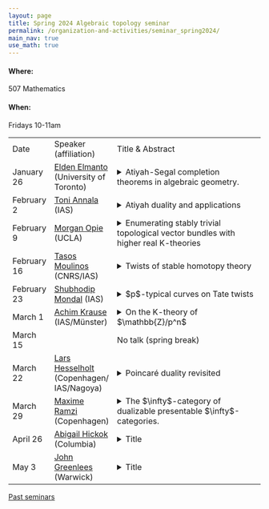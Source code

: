```yaml
---
layout: page
title: Spring 2024 Algebraic topology seminar
permalink: /organization-and-activities/seminar_spring2024/
main_nav: true
use_math: true
---
```

<h4>Where:</h4> 507 Mathematics
<h4>When:</h4> Fridays 10-11am

<table>
<tr><td>Date</td> 
	<td>Speaker (affiliation)</td>
	<td style="width:60%">Title & Abstract</td>
	</tr>
<tr><td>January 26</td>
	<td><a href="https://eldenelmanto.com/">Elden Elmanto</a> (University of Toronto) </td>
	<td><details> 
	<summary>Atiyah-Segal completion theorems in algebraic geometry. </summary>
	<p class="abstract"><i>Abstract:</i> I will speak on joint work in progress with Kubrak and Sosnilo on the K-theory of algebraic stacks. Inspired by a theorem of Atiyah-Segal in topology, we prove a similar result for quotient stacks in characteristic zero, generalizing results of Thomason, Krishna, Tabuada-van den berg and others. This leads to a definition of motivic cohomology of stacks in characteristic zero. </p>
	</details></td>
	</tr>
<tr><td>February 2</td>
	<td><a href="https://www.math.ias.edu/~tannala/">Toni Annala</a> (IAS)</td>
	<td><details> 
	<summary>Atiyah duality and applications</summary>
	<p class="abstract"><i>Abstract:</i> In topology, Atiyah duality provides a geometric model for the dual of the suspension spectrum of a smooth manifold. In this talk, we export this into algebraic geometry by proving an analogous claim in the non-$\mathbb{A}^1$-invariant stable motivic homotopy theory of Annala-Hoyois-Iwasa. Besides recovering many Poincaré duality type results, it has quite interesting consequences for the behavior of the $\mathbb{A}^1$-colocalization functor R. Namely, R is a way of turning a cohomology theory into an $\mathbb{A}^1$-invariant one without changing the on smooth projective varieties. Using this observation, we can prove the independence of logarithmic cohomology groups from the choice of good compactification, and that certain cohomology groups are birational invariants.</p>
	</details></td>
	</tr>
<tr><td>February 9</td>
	<td><a href="https://www.math.ucla.edu/~mopie/">Morgan Opie</a> (UCLA)</td>
	<td><details> 
	<summary>Enumerating stably trivial topological vector bundles with higher real K-theories</summary>
	<p class="abstract"><i>Abstract:</i> The zeroeth complex topological K-theory of a space encodes complex vector bundles up to stabilization. Since complex topological K-theory is highly computable, this is a great place to start when asking questions about topological vector bundles. But, in general, there are many non-equivalent vector bundles with the same K-theory class. Bridging the gap between K-theory and actual bundle theory is challenging, even for the simplest CW complexes.

	Building on work of Hu, we use Weiss-theoretic techniques in tandem with a little chromatic homotopy theory to translate vector bundle enumeration questions to tractable stable homotopy theory computations. Our main result is to compute lower bounds for the number of stably trivial rank complex rank r topological vector bundles on complex projective n-space, for infinitely many n and r. The talk will include a gentle discussion of the tools involved.  This is joint work with Hood Chatham and Yang Hu. </p>
	</details></td>
	</tr>
<tr><td>February 16</td>
	<td><a href="https://tmoulinos.com/">Tasos Moulinos</a> (CNRS/IAS)</td>
	<td><details> 
	<summary>Twists of stable homotopy theory</summary>
	<p class="abstract"><i>Abstract:</i> Twisted stable homotopy theory was introduced by C. Douglas in his 2005 PhD thesis, to accomodate a need in Floer homotopy theory, of dealing with infinite-dimensional manifolds that are "non-trivially polarised". Roughly one can think of a twisted spectrum over a fixed topological space B as a global section of a bundle of stable infinity-categories over B, which has fiber the category of spectra. I will talk about recent work developing the theory of twisted spectra from an infinity-categorical perspective. I will describe several ways of thinking about such objects, as well how their ensuing functoriality is determined by being fibered over the Brauer space of the sphere spectrum.  I will also mention some examples, both of an elementary nature and some arising from Seiberg-Witten Floer theory. This is joint work with Alice Hedenlund.  </p>
	</details></td>
	</tr>
<tr><td>February 23</td>
	<td><a href="https://personal.math.ubc.ca/~smondal/">Shubhodip Mondal</a> (IAS)</td>
	<td><details> 
	<summary> $p$-typical curves on Tate twists</summary>
	<p class="abstract"><i>Abstract:</i> In this talk, I will discuss joint work with Sanath Devalapurkar in which we show that de Rham–Witt forms are naturally isomorphic to $p$-typical curves on $p$-adic Tate twists. I will attempt to discuss the proof of this result which is obtained by more generally equipping a related result of Hesselholt on topological cyclic homology with the motivic filtrations introduced by Bhatt–Morrow–Scholze. </p>
	</details></td>
	</tr>
<tr><td>March 1</td>
	<td><a href="https://www.uni-muenster.de/IVV5WS/WebHop/user/krauseac/">Achim Krause</a> (IAS/Münster)</td>
	<td><details> 
	<summary>On the K-theory of $\mathbb{Z}/p^n$</summary>
	<p class="abstract"><i>Abstract:</i> Algebraic K-theory of $\mathbb{Z}/p$ was computed by Quillen shortly after defining higher K-groups. On the contrary, $K(\mathbb{Z}/p^n)$ for $n>1$ has so far eluded computation in all but the smallest degrees. Based on the recently discovered prismatic cohomology, we compute algebraic K-theory of those rings. We do not quite obtain closed-form descriptions, but our calculation is completely effective and we have turned it into a program computing K-theory through an arbitrary range of degrees. In this talk, I want to give an overview over our methods.</p>
	</details></td>
	</tr>
<tr><td>March 15</td>
	<td> </td>
	<td>No talk (spring break)</td>
	</tr>
<tr><td>March 22</td>
	<td><a href="https://web.math.ku.dk/~larsh/">Lars Hesselholt</a> (Copenhagen/
	IAS/Nagoya)</td>
	<td><details> 
	<summary>Poincaré duality revisited</summary>
	<p class="abstract"><i>Abstract:</i> I will introduce the general approach to duality in a six-functor formalism known as "Lu-Zheng magic" and explain how it implies and clarifies classical Poincaré duality in the case of the six-functor formalism on anima.</p>
	</details></td>
	</tr>
<tr><td>March 29</td>
	<td><a href="https://sites.google.com/view/maxime-ramzi-en/home">Maxime Ramzi</a> (Copenhagen)</td>
	<td><details> 
	<summary>The $\infty$-category of dualizable presentable $\infty$-categories.</summary>
	<p class="abstract"><i>Abstract:</i> The theory of dualizable presentable $\infty$-categories has received a lot of attention in recent years, in large parts due to Efimov's recent work on continuous K-theory. <br>
	In this talk, I will go over some motivations for this theory, as well as its basic inner workings; up to a sketch of the proof that the $\infty$-category of dualizable presentable $\infty$-categories is itself presentable. </p>
	</details></td>
	</tr>
<tr><td>April 26</td>
	<td><a href="https://www.math.columbia.edu/~ahickok/">Abigail Hickok</a> (Columbia)</td>
	<td><details> 
	<summary>Title</summary>
	<p class="abstract"><i>Abstract:</i> </p>
	</details></td>
	</tr>
<tr><td>May 3</td>
	<td><a href="https://homepages.warwick.ac.uk/staff/John.Greenlees/">John Greenlees</a> (Warwick)</td>
	<td><details> 
	<summary>Title</summary>
	<p class="abstract"><i>Abstract:</i> </p>
	</details></td>
	</tr>
	</table>

<a href="https://allenyuan.me/columbia-algebraic-topology-seminar/">Past seminars</a>
